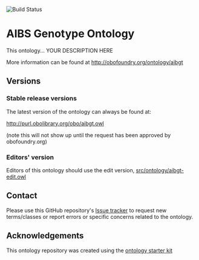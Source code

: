 
![Build Status](https://github.com/patrick-lloyd-ray/aibgt/workflows/CI/badge.svg)
# AIBS Genotype Ontology

This ontology... YOUR DESCRIPTION HERE

More information can be found at http://obofoundry.org/ontology/aibgt

## Versions

### Stable release versions

The latest version of the ontology can always be found at:

http://purl.obolibrary.org/obo/aibgt.owl

(note this will not show up until the request has been approved by obofoundry.org)

### Editors' version

Editors of this ontology should use the edit version, [src/ontology/aibgt-edit.owl](src/ontology/aibgt-edit.owl)

## Contact

Please use this GitHub repository's [Issue tracker](https://github.com/patrick-lloyd-ray/aibgt/issues) to request new terms/classes or report errors or specific concerns related to the ontology.

## Acknowledgements

This ontology repository was created using the [ontology starter kit](https://github.com/INCATools/ontology-starter-kit)